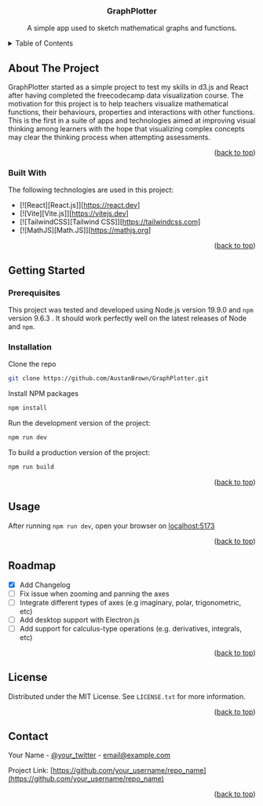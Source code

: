 <h3 align="center">GraphPlotter</h3>

  <p align="center">
    A simple app used to sketch mathematical graphs and functions. 
    <br />
  </p>
</div>



<!-- TABLE OF CONTENTS -->
<details>
  <summary>Table of Contents</summary>
  <ol>
    <li>
      <a href="#about-the-project">About The Project</a>
      <ul>
        <li><a href="#built-with">Technologies Used</a></li>
      </ul>
    </li>
    <li>
      <a href="#getting-started">Getting Started</a>
      <ul>
        <li><a href="#prerequisites">Prerequisites</a></li>
        <li><a href="#installation">Installation</a></li>
      </ul>
    </li>
    <li><a href="#usage">Usage</a></li>
    <li><a href="#roadmap">Roadmap</a></li>
    <li><a href="#contributing">Contributing</a></li>
    <li><a href="#license">License</a></li>
    <li><a href="#contact">Contact</a></li>
    <li><a href="#acknowledgments">Acknowledgments</a></li>
  </ol>
</details>

<!-- ABOUT THE PROJECT -->
## About The Project

GraphPlotter started as a simple project to test my skills in d3.js and React after having completed the freecodecamp data visualization course. The motivation for this project is to help teachers visualize mathematical functions, their behaviours, properties and interactions with other functions. This is the first in a suite of apps and technologies aimed at improving visual thinking among learners with the hope that visualizing complex concepts may clear the thinking process when attempting assessments. 

<p align="right">(<a href="#readme-top">back to top</a>)</p>



### Built With

The following technologies are used in this project: 

* [![React][React.js]][https://react.dev]
* [![Vite][Vite.js]][https://vitejs.dev]
* [![TailwindCSS][Tailwind CSS]][https://tailwindcss.com]
* [![MathJS][Math.JS]][https://mathjs.org]

<p align="right">(<a href="#readme-top">back to top</a>)</p>



<!-- GETTING STARTED -->
## Getting Started

### Prerequisites

This project was tested and developed using Node.js version 19.9.0 and ```npm``` version 9.6.3 . It should work perfectly well on the latest releases of Node and ```npm```.

### Installation

Clone the repo
   ```sh
   git clone https://github.com/AustanBrown/GraphPlotter.git
   ```
Install NPM packages
   ```sh
   npm install
   ```
Run the development version of the project: 
   ```sh
   npm run dev
   ```
To build a production version of the project:
   ```sh
   npm run build
   ```

<p align="right">(<a href="#readme-top">back to top</a>)</p>



<!-- USAGE EXAMPLES -->
## Usage

After running ```npm run dev```, open your browser on [localhost:5173](http://localhost:5173)

<p align="right">(<a href="#readme-top">back to top</a>)</p>



<!-- ROADMAP -->
## Roadmap

- [x] Add Changelog
- [ ] Fix issue when zooming and panning the axes
- [ ] Integrate different types of axes (e.g imaginary, polar, trigonometric, etc)
- [ ] Add desktop support with Electron.js
- [ ] Add support for calculus-type operations (e.g. derivatives, integrals, etc)

<p align="right">(<a href="#readme-top">back to top</a>)</p>

<!-- LICENSE -->
## License

Distributed under the MIT License. See `LICENSE.txt` for more information.

<p align="right">(<a href="#readme-top">back to top</a>)</p>



<!-- CONTACT -->
## Contact

Your Name - [@your_twitter](https://twitter.com/your_username) - email@example.com

Project Link: [https://github.com/your_username/repo_name](https://github.com/your_username/repo_name)

<p align="right">(<a href="#readme-top">back to top</a>)</p>



